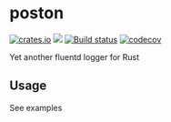 # poston

[![crates.io](https://meritbadge.herokuapp.com/poston)](https://crates.io/crates/poston)
![](https://github.com/tkrs/poston/workflows/CI/badge.svg)
[![Build status](https://ci.appveyor.com/api/projects/status/tnxmqxuc9jumfrpq/branch/master?svg=true)](https://ci.appveyor.com/project/tkrs/poston/branch/master)
[![codecov](https://codecov.io/gh/tkrs/poston/branch/master/graph/badge.svg)](https://codecov.io/gh/tkrs/poston)


Yet another fluentd logger for Rust

## Usage

See examples
